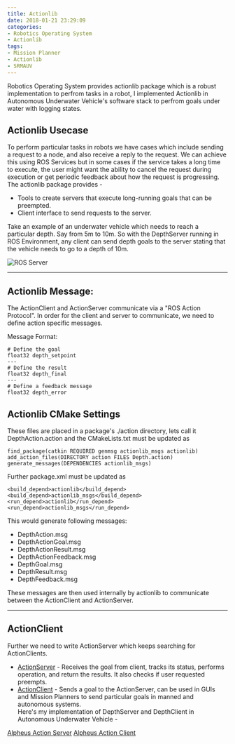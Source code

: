 ```yaml
---
title: Actionlib
date: 2018-01-21 23:29:09
categories:
- Robotics Operating System
- Actionlib
tags:
- Mission Planner
- Actionlib
- SRMAUV
---
```


Robotics Operating System provides actionlib package which is a robust implementation to perfrom tasks in a robot, I implemented Actionlib in Autonomous Underwater Vehicle's software stack to perfrom goals under water with logging states.  

## Actionlib Usecase
To perform particular tasks in robots we have cases which include sending a request to a node, and also receive a reply to the request.
We can achieve this using ROS Services but in some cases if the service takes a long time to execute, the user might want the
ability to cancel the request during execution or get periodic feedback about how the request is progressing. The actionlib package provides -
* Tools to create servers that execute long-running goals that can be preempted.
* Client interface to send requests to the server.  

Take an example of an underwater vehicle which needs to reach a particular depth. Say from 5m to 10m. So with the DepthServer running in ROS Environment, any client can send
depth goals to the server stating that the vehicle needs to go to a depth of 10m.

![ROS Server](http://wiki.ros.org/actionlib?action=AttachFile&do=get&target=client_server_interaction.png)  

---  

## Actionlib Message:  

The ActionClient and ActionServer communicate via a "ROS Action Protocol". In order for the client and server to communicate, we need to define action specific messages.

Message Format:
```
# Define the goal
float32 depth_setpoint
---
# Define the result
float32 depth_final
---
# Define a feedback message
float32 depth_error
```

## Actionlib CMake Settings
These files are placed in a package's ./action directory, lets call it DepthAction.action and the CMakeLists.txt must be updated as
```
find_package(catkin REQUIRED genmsg actionlib_msgs actionlib)
add_action_files(DIRECTORY action FILES Depth.action)
generate_messages(DEPENDENCIES actionlib_msgs)
```
Further package.xml must be updated as
```
<build_depend>actionlib</build_depend>
<build_depend>actionlib_msgs</build_depend>
<run_depend>actionlib</run_depend>
<run_depend>actionlib_msgs</run_depend>
```

This would generate following messages:
* DepthAction.msg
* DepthActionGoal.msg
* DepthActionResult.msg
* DepthActionFeedback.msg
* DepthGoal.msg
* DepthResult.msg
* DepthFeedback.msg

These messages are then used internally by actionlib to communicate between the ActionClient and ActionServer.  

---
## ActionClient
Further we need to write ActionServer which keeps searching for ActionClients.

* [ActionServer](http://wiki.ros.org/actionlib_tutorials/Tutorials/Writing%20a%20Simple%20Action%20Server%20using%20the%20Execute%20Callback%20%28Python%29) - Receives the goal from client, tracks its status, performs operation,  and return the results. It also checks if user requested preempts.
* [ActionClient](http://wiki.ros.org/actionlib_tutorials/Tutorials/Writing%20a%20Simple%20Action%20Client%20%28Python%29) - Sends a goal to the ActionServer, can be used in GUIs and Mission Planners to send particular goals in manned and autonomous systems.  
Here's my implementation of DepthServer and DepthClient in Autonomous Underwater Vehicle -  

[Alpheus Action Server]()
[Alpheus Action Client]()
